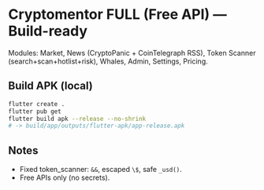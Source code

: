 # Cryptomentor FULL (Free API) — Build-ready
Modules: Market, News (CryptoPanic + CoinTelegraph RSS), Token Scanner (search+scan+hotlist+risk), Whales, Admin, Settings, Pricing.

## Build APK (local)
```bash
flutter create .
flutter pub get
flutter build apk --release --no-shrink
# -> build/app/outputs/flutter-apk/app-release.apk
```

## Notes
- Fixed token_scanner: `&&`, escaped `\$`, safe `_usd()`.
- Free APIs only (no secrets).